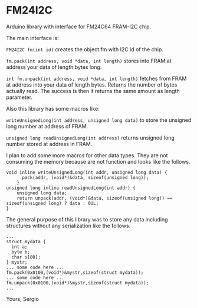 # FM24I2C
Arduino library with interface for FM24C64 FRAM-I2C chip.

The main interface is:

```FM24I2C fm(int id)``` creates the object fm with I2C id of the chip.

```fm.pack(int address, void *data, int length)``` stores into FRAM at address your data of length bytes long.

```int fm.unpack(int address, void *data, int length)``` fetches from FRAM at address into your data of length bytes. Returns the number of bytes actually read. The success is then it returns the same amount as length parameter.

Also this library has some macros like:

```writeUnsignedLong(int address, unsigned long data)``` to store the unsigned long number at address of FRAM.

```unsigned long readUnsignedLong(int address)``` returns unsigned long number stored at address in FRAM.

I plan to add some more macros for other data types. They are not consuming the memory because are not function and looks like the follows.

```arduino
void inline writeUnsignedLong(int addr, unsigned long data) {
      pack(addr, (void*)&data, sizeof(unsigned long));
    } 
unsigned long inline readUnsignedLong(int addr) {
    unsigned long data;
    return unpack(addr, (void*)&data, sizeof(unsigned long)) == sizeof(unsigned long) ? data : 0UL;
}
```

The general purpose of this library was to store any data including structures without any serialization like the follows.

```arduino
...
struct mydata {
  int a;
  byte b;
  char s[80];
} mystr;
... some code here ...
fm.pack(0x0100,(void*)&mystr,sizeof(struct mydata));
... some code here ...
fm.unpack(0x0100,(void*)&mystr,sizeof(struct mydata));
...
```

Yours,
Sergio
